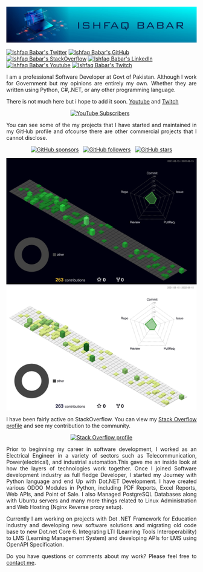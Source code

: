 <p align="center"><img src="https://raw.githubusercontent.com/babarlhr/babarlhr/main/Images/Ishfaq%20babar%202.jpeg"/></p>

[![Ishfaq Babar's Twitter](https://img.shields.io/badge/-@ishfaqciit-%231DA1F2?style=flat-square&logo=twitter&logoColor=ffffff)](https://twitter.com/ishfaqciit)
[![Ishfaq Babar's GitHub](https://img.shields.io/badge/-@babarlhr-%23181717?style=flat-square&logo=github)](https://github.com/babarlhr)
[![Ishfaq Babar's StackOverflow](https://img.shields.io/badge/-StackOverflow-blue?style=flat-square&logo=stackoverflow&color=F8F9F9&link=https://stackoverflow.com/users/5633994/ishfaq-babar)](https://stackoverflow.com/users/5633994/ishfaq-babar)
[![Ishfaq Babar's LinkedIn](https://img.shields.io/badge/-LinkedIn-blue?style=flat-square&logo=Linkedin&logoColor=white&link=https://www.linkedin.com/in/babarlhr/)](https://www.linkedin.com/in/babarlhr/)
[![Ishfaq Babar's Youtube](https://img.shields.io/badge/-Youtube-blue?style=flat-square&logo=youtube&logoColor=white&color=FF0000&link=https://www.youtube.com/channel/UC26jkElgPN7XpkKnjIqpM2A)](https://www.youtube.com/channel/UC26jkElgPN7XpkKnjIqpM2A)
[![Ishfaq Babar's Twitch](https://img.shields.io/badge/-Twitch-blue?style=flat-square&logo=twitch&logoColor=white&color=9147FF&link=https://www.twitch.tv/babarlhr)](https://www.twitch.tv/babarlhr)

<p align="justify">I am a professional Software Developer at Govt of Pakistan. Although I work for Government but my opinions are entirely my own. Whether they are written using Python, C#,.NET, or any other programming language.</p>

<p align="justify">
    There is not much here but i hope to add it soon.
    <a href="https://www.youtube.com/channel/UC26jkElgPN7XpkKnjIqpM2A">Youtube</a> and
    <a href="https://www.twitch.tv/babarlhr">Twitch</a> 
</p>

        
<p align="center">
    <a href="https://www.youtube.com/channel/UC26jkElgPN7XpkKnjIqpM2A"><img alt="YouTube Subscribers" height="30" src="https://img.shields.io/youtube/channel/subscribers/UC26jkElgPN7XpkKnjIqpM2A?style=social"/></a>
    ‏‏‎ ‎
</p>

<p align="justify">You can see some of the my projects that I have started and maintained in my GitHub profile and ofcourse there are other commercial projects that I cannot disclose.</p>

<p align="center">
    <a href="https://github.com/sponsors/babarlhr"><img alt="GitHub sponsors" height="30" src="https://img.shields.io/github/sponsors/babarlhr?style=social"/></a>
    ‏‏‎ ‎
    <a href="https://github.com/babarlhr?tab=followers"><img alt="GitHub followers" height="30" src="https://img.shields.io/github/followers/babarlhr?style=social"/></a>
    ‏‏‎ ‎
    <a href="https://github.com/babarlhr"><img alt="GitHub stars" height="30" src="https://img.shields.io/github/stars/babarlhr?style=social"/></a>
</p>

<p align="center">
<img align="center" alt="Ishfaq Babar's GitHub statistics" src="profile-3d-contrib/profile-night-green.svg#gh-dark-mode-only" />
<img align="center" alt="Ishfaq Babar's GitHub statistics" src="profile-3d-contrib/profile-green-animate.svg#gh-light-mode-only" />
</p>

<p align="justify">I have been fairly active on StackOverflow. You can view my <a href="https://stackoverflow.com/users/5633994/ishfaq-babar">Stack Overflow profile</a> and see my contribution to the community.</p>
          
<p align="center"><a href="https://stackoverflow.com/users/5633994/ishfaq-babar"><img alt="Stack Overflow profile" height="58" width="208" src="https://stackoverflow.com/users/flair/5633994.png?theme=dark"/></a></p>
  
<p align="justify">Prior to beginning my career in software development,  I worked as an Electrical Engineer in a variety of sectors such as  Telecommunication, Power(electrical), and industrial automation.This gave me an inside look at how the layers of technologies work together. Once I joined Software development industry as full fledge Developer, I started my Journey with Python language and end Up with Dot.NET Development. I have created various ODOO Modules in Python, including PDF Reports, Excel Reports, Web APIs, and Point of Sale. I also Managed PostgreSQL Databases along with Ubuntu servers and many more things related to Linux Administration and Web Hosting (Nginx Reverse proxy setup).</p>
<p align="justify">Currently I am working on projects with Dot .NET Framework for Education industry and developing new software solutions and migrating old code base to  new Dot.net Core 6. Integrating LTI (Learning Tools Interoperability) to LMS (Learning Management System) and developing APIs for LMS using OpenAPI Specification. </p>



<p align="justify">Do you have questions or comments about my work? Please feel free to <a href="https://www.linkedin.com/in/babarlhr/">contact me</a>.</p>


<!-- 

TODO
**babarlhr/babarlhr** is a ✨ _special_ ✨ repository because its `README.md` (this file) appears on your GitHub profile.

Here are some ideas to get you started:

- 🔭 I’m currently working on ...
- 🌱 I’m currently learning ...
- 👯 I’m looking to collaborate on ...
- 🤔 I’m looking for help with ...
- 💬 Ask me about ...
- 📫 How to reach me: ...
- 😄 Pronouns: ...
- ⚡ Fun fact: ...
-->
